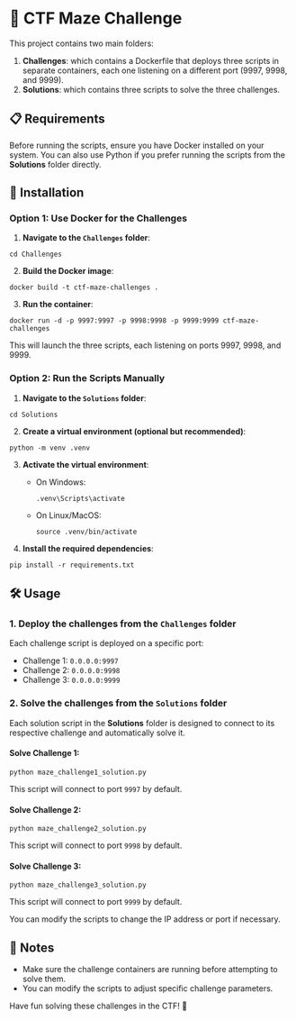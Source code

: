 # 🧩 CTF Maze Challenge

This project contains two main folders:

1. **Challenges**: which contains a Dockerfile that deploys three scripts in separate containers, each one listening on a different port (9997, 9998, and 9999).
2. **Solutions**: which contains three scripts to solve the three challenges.

## 📋 Requirements

Before running the scripts, ensure you have Docker installed on your system. You can also use Python if you prefer running the scripts from the **Solutions** folder directly.

## 🚀 Installation

### Option 1: Use Docker for the Challenges

1. **Navigate to the `Challenges` folder**:
```
cd Challenges
```

2. **Build the Docker image**:
```
docker build -t ctf-maze-challenges .
```

3. **Run the container**:
```
docker run -d -p 9997:9997 -p 9998:9998 -p 9999:9999 ctf-maze-challenges
```

This will launch the three scripts, each listening on ports 9997, 9998, and 9999.

### Option 2: Run the Scripts Manually

1. **Navigate to the `Solutions` folder**:
```
cd Solutions
```

2. **Create a virtual environment (optional but recommended)**:
```
python -m venv .venv
```

3. **Activate the virtual environment**:
   - On Windows:
     ```
     .venv\Scripts\activate
     ```
   - On Linux/MacOS:
     ```
     source .venv/bin/activate
     ```

4. **Install the required dependencies**:
```
pip install -r requirements.txt
```

## 🛠️ Usage

### 1. Deploy the challenges from the `Challenges` folder
Each challenge script is deployed on a specific port:

- Challenge 1: `0.0.0.0:9997`
- Challenge 2: `0.0.0.0:9998`
- Challenge 3: `0.0.0.0:9999`

### 2. Solve the challenges from the `Solutions` folder

Each solution script in the **Solutions** folder is designed to connect to its respective challenge and automatically solve it.

#### Solve Challenge 1:
```
python maze_challenge1_solution.py
```

This script will connect to port `9997` by default.

#### Solve Challenge 2:
```
python maze_challenge2_solution.py
```

This script will connect to port `9998` by default.

#### Solve Challenge 3:
```
python maze_challenge3_solution.py
```

This script will connect to port `9999` by default.

You can modify the scripts to change the IP address or port if necessary.

## 🔧 Notes
- Make sure the challenge containers are running before attempting to solve them.
- You can modify the scripts to adjust specific challenge parameters.

Have fun solving these challenges in the CTF! 🧠
